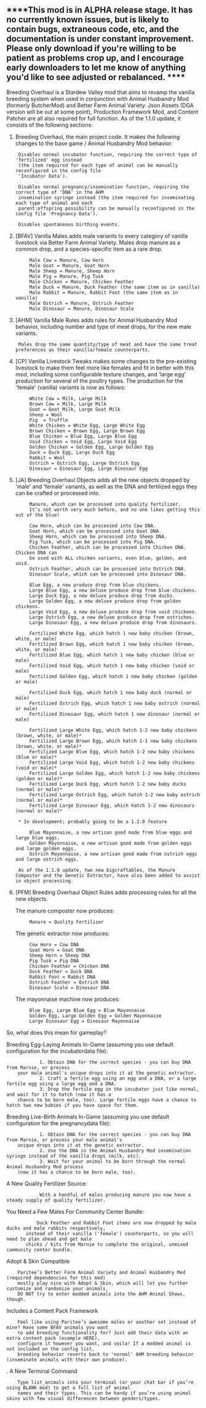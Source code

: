 ****This mod is in ALPHA release stage. It has no currently known issues, but is likely to contain bugs, extraneous code, etc, and the documentation is under constant improvement. Please only download if you're willing to be patient as problems crop up, and I encourage early downloaders to let me know of anything you'd like to see adjusted or rebalanced. ****
---------------------------------
Breeding Overhaul is a Stardew Valley mod that aims to revamp the vanilla breeding system when used in conjunction with Animal Husbandry Mod (formerly ButcherMod) and Better Farm Animal Variety. Json Assets (DGA version will be out at some point), Production Framework Mod, and Content Patcher are all also required for full function. As of the 1.1.0 update, it consists of the following sections:

1. Breeding Overhaul, the main project code. It makes the following changes to the base game / Animal Husbandry Mod behavior:

 		Disables normal incubator function, requiring the correct type of 'fertilized' egg instead 
		(the item required for each type of animal can be manually reconfigured in the config file 
		'Incubator Data').
        
		Disables normal pregnancy/insemination function, requiring the correct type of 'DNA' in the AHM 
		insemination syringe instead (the item required for inseminating each type of animal and each 
		parent:offspring possibility can be manually reconfigured in the config file 'Pregnancy Data').

		Disables spontaneous birthing events.
    
2. [BFAV] Vanilla Males adds male variants to every category of vanilla livestock via Better Farm Animal Variety. Males drop manure as a common drop, and a species-specific item as a rare drop. 
        
        	Male Cow = Manure, Cow Horn
        	Male Goat = Manure, Goat Horn    
        	Male Sheep = Manure, Sheep Horn     
        	Male Pig = Manure, Pig Tusk     
        	Male Chicken = Manure, Chicken Feather  
        	Male Duck = Manure, Duck Feather (the same item as in vanilla) 
        	Male Rabbit = Manure, Rabbit Foot (the same item as in vanilla)
        	Male Ostrich = Manure, Ostrich Feather
        	Male Dinosaur = Manure, Dinosaur Scale

3. [AHM] Vanilla Male Rules adds rules for Animal Husbandry Mod behavior, including number and type of meat drops, for the new male variants. 

        Males drop the same quantity/type of meat and have the same treat preferences as their vanilla/female counterparts.

4. [CP] Vanilla Livestock Tweaks makes some changes to the pre-existing livestock to make them feel more like females and fit in better with this mod, including some configurable texture changes, and 'large egg' production for several of the poultry types. The production for the 'female' (vanilla) variants is now as follows:
        
        	White Cow = Milk, Large Milk
        	Brown Cow = Milk, Large Milk
        	Goat = Goat Milk, Large Goat Milk
        	Sheep = Wool
        	Pig  = Truffle
        	White Chicken = White Egg, Large White Egg
        	Brown Chicken = Brown Egg, Large Brown Egg 
        	Blue Chicken = Blue Egg, Large Blue Egg
        	Void Chicken = Void Egg, Large Void Egg
        	Golden Chicken = Golden Egg, Large Golden Egg
        	Duck = Duck Egg, Large Duck Egg
        	Rabbit = Wool
        	Ostrich = Ostrich Egg, Large Ostrich Egg    
        	Dinosaur = Dinosaur Egg, Large Dinosaur Egg
        
5. [JA] Breeding Overhaul Objects adds all the new objects dropped by 'male' and 'female' variants, as well as the DNA and fertilized eggs they can be crafted or processed into.
        
        	Manure, which can be processed into quality fertilizer. 
			It’s not worth very much before, and no one likes getting this out of the blue!
     
        	Cow Horn, which can be processed into Cow DNA. 
        	Goat Horn, which can be processed into Goat DNA.
        	Sheep Horn, which can be processed into Sheep DNA.
			Pig Tusk, which can be processed into Pig DNA.
			Chicken Feather, which can be processed into Chicken DNA. Chicken DNA can 
			be used with ALL chicken variants, even blue, golden, and void. 
			Ostrich Feather, which can be processed into Ostrich DNA. 
			Dinosaur Scale, which can be processed into Dinosaur DNA.
             
        	Blue Egg, a new produce drop from blue chickens.
			Large Blue Egg, a new deluxe produce drop from blue chickens.
			Large Duck Egg, a new deluxe produce drop from ducks.
			Large Golden Egg, a new deluxe produce drop from golden chickens.
			Large Void Egg, a new deluxe produce drop from void chickens.
			Large Ostrich Egg, a new deluxe produce drop from ostriches. 
			Large Dinosaur Egg, a new deluxe produce drop from dinosaurs. 
        
        	Fertilized White Egg, which hatch 1 new baby chicken (brown, white, or male)
			Fertilized Brown Egg, which hatch 1 new baby chicken (brown, white, or male)
			Fertilized Blue Egg, which hatch 1 new baby chicken (blue or male)
			Fertilized Void Egg, which hatch 1 new baby chicken (void or male)
			Fertilized Golden Egg, which hatch 1 new baby chicken (golden or male)

			Fertilized Duck Egg, which hatch 1 new baby duck (normal or male)
			Fertilized Ostrich Egg, which hatch 1 new baby ostrich (normal or male)
			Fertilized Dinosaur Egg, which hatch 1 new dinosaur (normal or male)
        
        	Fertilized Large White Egg, which hatch 1-2 new baby chickens (brown, white, or male)*
			Fertilized Large Brown Egg, which hatch 1-1 new baby chickens (brown, white, or male)*
			Fertilized Large Blue Egg, which hatch 1-2 new baby chickens (blue or male)*
			Fertilized Large Void Egg, which hatch 1-2 new baby chickens (void or male)*
			Fertilized Large Golden Egg, which hatch 1-2 new baby chickens (golden or male)*
			Fertilized Large Duck Egg, which hatch 1-2 new baby ducks (normal or male)*
			Fertilized Large Ostrich Egg, which hatch 1-2 new baby ostrich (normal or male)*
			Fertilized Large Dinosaur Egg, which hatch 1-2 new dinosaurs (normal or male)*
			
        * In development; probably going to be a 1.2.0 feature
	
        	Blue Mayonnaise, a new artisan good made from blue eggs and large blue eggs.
			Golden Mayonnaise, a new artisan good made from golden eggs and large golden eggs.
			Ostrich Mayonnaise, a new artisan good made from ostrich eggs and large ostrich eggs.
        
		As of the 1.1.0 update, two new bigcraftables, the Manure Composter and the Genetic Extractor, have also been added to assist in object processing.
	
	
6. [PFM] Breeding Overhaul Object Rules adds processing rules for all the new objects. 

    The manure composter now produces:
       
        	Manure = Quality Fertilizer
		
    The genetic extractor now produces:
    
        	Cow Horn = Cow DNA     
        	Goat Horn = Goat DNA
        	Sheep Horn = Sheep DNA
        	Pig Tusk = Pig DNA
        	Chicken Feather = Chicken DNA
        	Duck Feather = Duck DNA
        	Rabbit Foot = Rabbit DNA
        	Ostrich Feather = Ostrich DNA
        	Dinosaur Scale = Dinosaur DNA
        
     The mayonnaise machine now produces:
        
        	Blue Egg, Large Blue Egg = Blue Mayonnaise
        	Golden Egg, Large Golden Egg = Golden Mayonnaise
			Large Dinosaur Egg = Dinosaur Mayonnaise

So, what does this mean for gameplay? 

Breeding Egg-Laying Animals In-Game (assuming you use default configuration for the incubatordata file):

                1. Obtain DNA for the correct species - you can buy DNA from Marnie, or process 
		your male animal's unique drops into it at the genetic extractor. 
                2. Craft a fertile egg using an egg and a DNA, or a large fertile egg using a large egg and a DNA.
                3. Drop the fertile egg in the incubator just like normal, and wait for it to hatch (now it has a 
		chance to be born male, too). Large fertile eggs have a chance to hatch two new babies if you have space for them.

Breeding Live-Birth Animals In-Game (assuming you use default configuration for the pregnancydata file):

                1. Obtain DNA for the correct species - you can buy DNA from Marnie, or process your male animal's 
		unique drops into it at the genetic extractor. 
                2. Use the DNA in the Animal Husbandry Mod insemination syringe instead of the vanilla drops (milk, etc). 
                3. Wait for your animal to be born through the normal Animal Husbandry Mod process 
		(now it has a chance to be born male, too). 

A New Quality Fertilizer Source:

                With a handful of males producing manure you now have a steady supply of quality fertilizer. 

You Need a Few Males For Community Center Bundle:

               Duck Feather and Rabbit Foot items are now dropped by male ducks and male rabbits respectively, 
	       instead of their vanilla ('female') counterparts, so you will need to plan ahead and get male 
	       chicks / kits from Marnie to complete the original, unmixed community center bundle.

Adopt & Skin Compatible 

		Paritee’s Better Farm Animal Variety and Animal Husbandry Mod  (required dependencies for this mod) 
		mostly play nice with Adopt & Skin, which will let you further customize and randomize your animals. 
		DO NOT try to enter modded animals into the AHM Animal Shows, though.

Includes a Content Pack Framework

		Feel like using Paritee’s awesome males or another set instead of mine? Have some BFAV animals you want 
		to add breeding functionality for? Just add their data with an extra content pack (example HERE), 
		configure it however you want, and voila! If a modded animal is not included on the config list, 
		breeding behavior reverts back to 'normal' AHM breeding behavior (inseminate animals with their own produce). 
. 
A New Terminal Command

		Type list_animals into your terminal (or your chat bar if you’re using BLANK mod) to get a full list of animal 
		names and their types. This can be handy if you’re using animal skins with few visual differences between genders/types.


